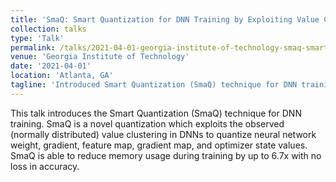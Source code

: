 ```yaml
---
title: 'SmaQ: Smart Quantization for DNN Training by Exploiting Value Clustering'
collection: talks
type: 'Talk'
permalink: /talks/2021-04-01-georgia-institute-of-technology-smaq-smart-quantization-for-dnn-training-by-exploiting-value-clustering
venue: 'Georgia Institute of Technology'
date: '2021-04-01'
location: 'Atlanta, GA'
tagline: 'Introduced Smart Quantization (SmaQ) technique for DNN training, which exploits value clustering in DNNs to reduce memory usage during training by up to 6.7x with no loss in accuracy.'
---
```


This talk introduces the Smart Quantization (SmaQ) technique for DNN training. SmaQ is a novel quantization which exploits the observed (normally distributed) value clustering in DNNs to quantize neural network weight, gradient, feature map, gradient map, and optimizer state values. SmaQ is able to reduce memory usage during training by up to 6.7x with no loss in accuracy.


